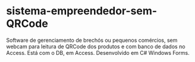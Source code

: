 # sistema-empreendedor-sem-QRCode

Software de gerenciamento de brechós ou pequenos comércios, sem webcam para leitura de QRCode dos produtos e com banco de dados no Access. Está com o DB, em Access. Desenvolvido em C# Windows Forms.
